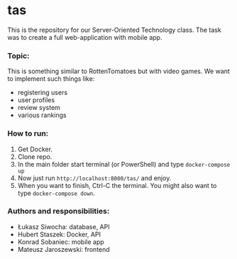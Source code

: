 # tas
This is the repository for our Server-Oriented Technology class.
The task was to create a full web-application with mobile app.
### Topic:
This is something similar to RottenTomatoes but with video games. We want to implement such things like:
- registering users
- user profiles
- review system
- various rankings

### How to run:
 1. Get Docker.
 2. Clone repo.
 3. In the main folder start terminal (or PowerShell) and type `docker-compose up`
 4. Now just run `http://localhost:8000/tas/` and enjoy.
 5. When you want to finish, Ctrl-C the terminal. You might also want to type `docker-compose down`.

### Authors and responsibilities:
- Łukasz Siwocha: database, API
- Hubert Staszek: Docker, API
- Konrad Sobaniec: mobile app
- Mateusz Jaroszewski: frontend
